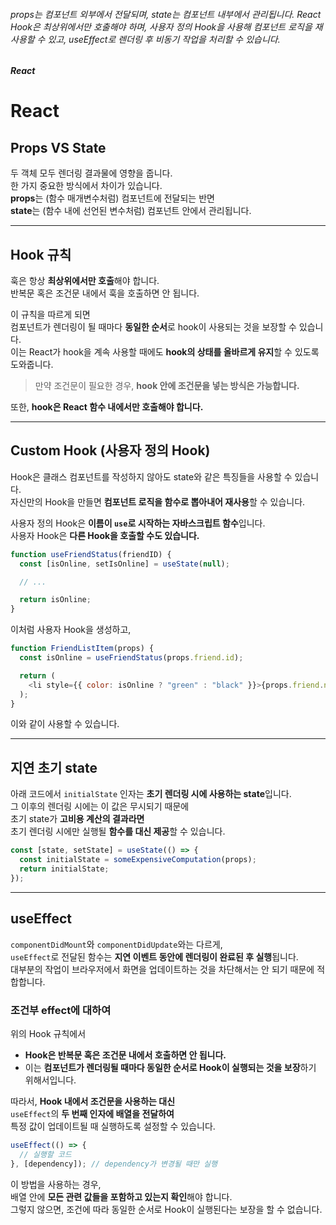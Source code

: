 ###### props는 컴포넌트 외부에서 전달되며, state는 컴포넌트 내부에서 관리됩니다. React Hook은 최상위에서만 호출해야 하며, 사용자 정의 Hook을 사용해 컴포넌트 로직을 재사용할 수 있고, useEffect로 렌더링 후 비동기 작업을 처리할 수 있습니다.

##### React

# React

## Props VS State

두 객체 모두 렌더링 결과물에 영향을 줍니다.  
한 가지 중요한 방식에서 차이가 있습니다.  
**props**는 (함수 매개변수처럼) 컴포넌트에 전달되는 반면  
**state**는 (함수 내에 선언된 변수처럼) 컴포넌트 안에서 관리됩니다.

---

## Hook 규칙

훅은 항상 **최상위에서만 호출**해야 합니다.  
반복문 혹은 조건문 내에서 훅을 호출하면 안 됩니다.

이 규칙을 따르게 되면  
컴포넌트가 렌더링이 될 때마다 **동일한 순서**로 hook이 사용되는 것을 보장할 수 있습니다.  
이는 React가 hook을 계속 사용할 때에도 **hook의 상태를 올바르게 유지**할 수 있도록 도와줍니다.

> 만약 조건문이 필요한 경우, **hook 안에 조건문을 넣는 방식은 가능합니다.**

또한, **hook은 React 함수 내에서만 호출해야 합니다.**

---

## Custom Hook (사용자 정의 Hook)

Hook은 클래스 컴포넌트를 작성하지 않아도 state와 같은 특징들을 사용할 수 있습니다.  
자신만의 Hook을 만들면 **컴포넌트 로직을 함수로 뽑아내어 재사용**할 수 있습니다.

사용자 정의 Hook은 **이름이 `use`로 시작하는 자바스크립트 함수**입니다.  
사용자 Hook은 **다른 Hook을 호출할 수도 있습니다.**

```js
function useFriendStatus(friendID) {
  const [isOnline, setIsOnline] = useState(null);

  // ...

  return isOnline;
}
```

이처럼 사용자 Hook을 생성하고,

```js
function FriendListItem(props) {
  const isOnline = useFriendStatus(props.friend.id);

  return (
    <li style={{ color: isOnline ? "green" : "black" }}>{props.friend.name}</li>
  );
}
```

이와 같이 사용할 수 있습니다.

---

## 지연 초기 state

아래 코드에서 `initialState` 인자는 **초기 렌더링 시에 사용하는 state**입니다.  
그 이후의 렌더링 시에는 이 값은 무시되기 때문에  
초기 state가 **고비용 계산의 결과라면**  
초기 렌더링 시에만 실행될 **함수를 대신 제공**할 수 있습니다.

```js
const [state, setState] = useState(() => {
  const initialState = someExpensiveComputation(props);
  return initialState;
});
```

---

## useEffect

`componentDidMount`와 `componentDidUpdate`와는 다르게,  
`useEffect`로 전달된 함수는 **지연 이벤트 동안에 렌더링이 완료된 후 실행**됩니다.  
대부분의 작업이 브라우저에서 화면을 업데이트하는 것을 차단해서는 안 되기 때문에 적합합니다.

### 조건부 effect에 대하여

위의 Hook 규칙에서

- **Hook은 반복문 혹은 조건문 내에서 호출하면 안 됩니다.**
- 이는 **컴포넌트가 렌더링될 때마다 동일한 순서로 Hook이 실행되는 것을 보장**하기 위해서입니다.

따라서, **Hook 내에서 조건문을 사용하는 대신**  
`useEffect`의 **두 번째 인자에 배열을 전달하여**  
특정 값이 업데이트될 때 실행하도록 설정할 수 있습니다.

```js
useEffect(() => {
  // 실행할 코드
}, [dependency]); // dependency가 변경될 때만 실행
```

이 방법을 사용하는 경우,  
배열 안에 **모든 관련 값들을 포함하고 있는지 확인**해야 합니다.  
그렇지 않으면, 조건에 따라 동일한 순서로 Hook이 실행된다는 보장을 할 수 없습니다.
